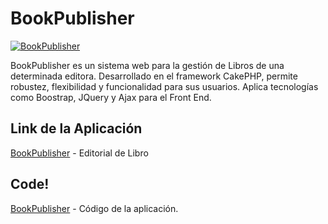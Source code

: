 BookPublisher
=======

[![BookPublisher](http://lrmilians.besaba.com/img/books-logo.jpg)](http://lrmilians.besaba.com)

BookPublisher es un sistema web para la gestión de Libros de una determinada editora. Desarrollado en el framework CakePHP, permite robustez, flexibilidad
y funcionalidad para sus usuarios. Aplica tecnologías como Boostrap, JQuery y Ajax para el Front End.

Link de la Aplicación
----------------

[BookPublisher](http://lrmilians.besaba.com) - Editorial de Libro


Code!
------------

[BookPublisher](https://github.com/lrmilians/bookPublisher) - Código de la aplicación.

